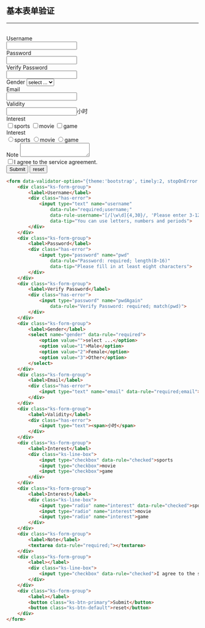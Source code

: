 ## 基本表单验证

---

<br/>

<form data-validator-option="{theme:'bootstrap', timely:2, stopOnError:true}">
    <div class="ks-form-group">
        <label>Username</label>
        <div class="has-error">
            <input type="text" name="username" 
                data-rule="required;username;" 
                data-rule-username="[/[\w\d]{4,30}/, 'Please enter 3-12 digits, letters, underscores']" 
                data-tip="You can use letters, numbers and periods">
        </div>
    </div>
    <div class="ks-form-group">
        <label>Password</label>
        <div class="has-error">
            <input type="password" name="pwd" 
                data-rule="Password: required; length(8~16)" 
                data-tip="Please fill in at least eight characters">
        </div>
    </div>
    <div class="ks-form-group">
        <label>Verify Password</label>
        <div class="has-error">
            <input type="password" name="pwdAgain" 
                data-rule="Verify Password: required; match(pwd)">
        </div>
    </div>
    <div class="ks-form-group">
        <label>Gender</label>
        <select name="gender" data-rule="required">
            <option value="">select ...</option>
            <option value="1">Male</option>
            <option value="2">Female</option>
            <option value="3">Other</option>
        </select>
    </div>
    <div class="ks-form-group">
        <label>Email</label>
        <div class="has-error">
            <input type="text" name="email" data-rule="required;email">
        </div>
    </div>
    <div class="ks-form-group">
        <label>Validity</label>
        <div class="has-error">
            <input type="text"><span>小时</span>
        </div>
    </div>
    <div class="ks-form-group">
        <label>Interest</label>
        <div class="ks-line-box">
            <label><input type="checkbox" data-rule="checked">sports</label>
            <label><input type="checkbox">movie</label>
            <label><input type="checkbox">game</label>
        </div>
    </div>
    <div class="ks-form-group">
        <label>Interest</label>
        <div class="ks-line-box">
            <label><input type="radio" name="interest" data-rule="checked">sports</label>
            <label><input type="radio" name="interest">movie</label>
            <label><input type="radio" name="interest">game</label>
        </div>
    </div>
    <div class="ks-form-group">
        <label>Note</label>
        <textarea data-rule="required;"></textarea>
    </div>
    <div class="ks-form-group">
        <label></label>
        <div class="ks-line-box">
            <input type="checkbox" data-rule="checked">I agree to the service agreement.
        </div>
    </div>
    <div class="ks-form-group">
        <label></label>
        <button class="ks-btn-primary">Submit</button>
        <button class="ks-btn-default">reset</button>
    </div>
</form>

```html
<form data-validator-option="{theme:'bootstrap', timely:2, stopOnError:true}">
    <div class="ks-form-group">
        <label>Username</label>
        <div class="has-error">
            <input type="text" name="username" 
                data-rule="required;username;" 
                data-rule-username="[/[\w\d]{4,30}/, 'Please enter 3-12 digits, letters, underscores']" 
                data-tip="You can use letters, numbers and periods">
        </div>
    </div>
    <div class="ks-form-group">
        <label>Password</label>
        <div class="has-error">
            <input type="password" name="pwd" 
                data-rule="Password: required; length(8~16)" 
                data-tip="Please fill in at least eight characters">
        </div>
    </div>
    <div class="ks-form-group">
        <label>Verify Password</label>
        <div class="has-error">
            <input type="password" name="pwdAgain" 
                data-rule="Verify Password: required; match(pwd)">
        </div>
    </div>
    <div class="ks-form-group">
        <label>Gender</label>
        <select name="gender" data-rule="required">
            <option value="">select ...</option>
            <option value="1">Male</option>
            <option value="2">Female</option>
            <option value="3">Other</option>
        </select>
    </div>
    <div class="ks-form-group">
        <label>Email</label>
        <div class="has-error">
            <input type="text" name="email" data-rule="required;email">
        </div>
    </div>
    <div class="ks-form-group">
        <label>Validity</label>
        <div class="has-error">
            <input type="text"><span>小时</span>
        </div>
    </div>
    <div class="ks-form-group">
        <label>Interest</label>
        <div class="ks-line-box">
            <input type="checkbox" data-rule="checked">sports
            <input type="checkbox">movie
            <input type="checkbox">game
        </div>
    </div>
    <div class="ks-form-group">
        <label>Interest</label>
        <div class="ks-line-box">
            <input type="radio" name="interest" data-rule="checked">sports
            <input type="radio" name="interest">movie
            <input type="radio" name="interest">game
        </div>
    </div>
    <div class="ks-form-group">
        <label>Note</label>
        <textarea data-rule="required;"></textarea>
    </div>
    <div class="ks-form-group">
        <label></label>
        <div class="ks-line-box">
            <input type="checkbox" data-rule="checked">I agree to the service agreement.
        </div>
    </div>
    <div class="ks-form-group">
        <label></label>
        <button class="ks-btn-primary">Submit</button>
        <button class="ks-btn-default">reset</button>
    </div>
</form>
```